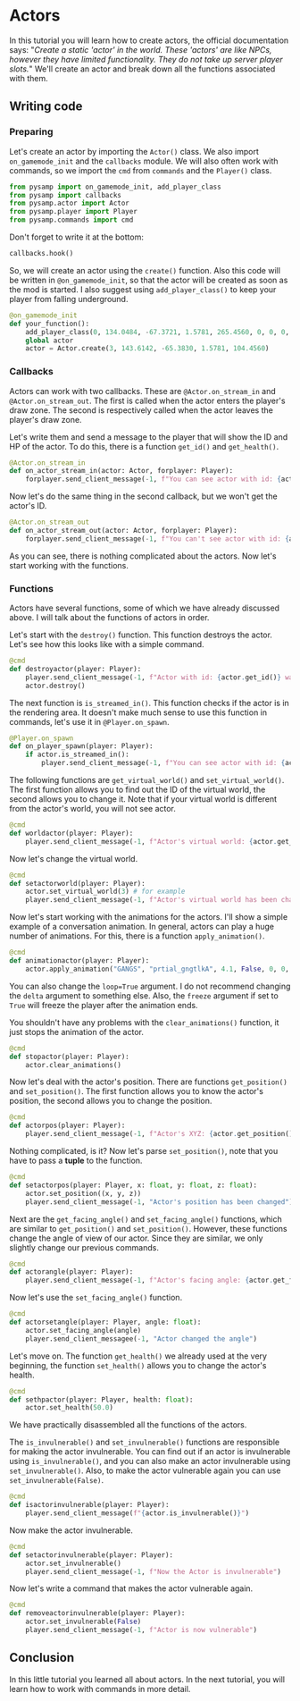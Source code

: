 # Actors

In this tutorial you will learn how to create actors, the official documentation says: "*Create a static 'actor' in the world. These 'actors' are like NPCs, however they have limited functionality. They do not take up server player slots.*" We'll create an actor and break down all the functions associated with them.

## Writing code

### Preparing

Let's create an actor by importing the `Actor()` class. We also import `on_gamemode_init` and the `callbacks` module. We will also often work with commands, so we import the `cmd` from `commands` and the `Player()` class.

```python
from pysamp import on_gamemode_init, add_player_class
from pysamp import callbacks
from pysamp.actor import Actor
from pysamp.player import Player
from pysamp.commands import cmd
```

Don't forget to write it at the bottom:

```python
callbacks.hook()
```

So, we will create an actor using the `create()` function. Also this code will be written in `@on_gamemode_init`, so that the actor will be created as soon as the mod is started. I also suggest using `add_player_class()` to keep your player from falling underground.

```python
@on_gamemode_init
def your_function():
    add_player_class(0, 134.0484, -67.3721, 1.5781, 265.4560, 0, 0, 0, 0, 0, 0)
    global actor
    actor = Actor.create(3, 143.6142, -65.3830, 1.5781, 104.4560)
```

### Callbacks

Actors can work with two callbacks. These are `@Actor.on_stream_in` and `@Actor.on_stream_out`. The first is called when the actor enters the player's draw zone. The second is respectively called when the actor leaves the player's draw zone.

Let's write them and send a message to the player that will show the ID and HP of the actor. To do this, there is a function `get_id()` and `get_health()`.

```python
@Actor.on_stream_in
def on_actor_stream_in(actor: Actor, forplayer: Player):
    forplayer.send_client_message(-1, f"You can see actor with id: {actor.get_id()}. Actor's health: {actor.get_health()}")
```

Now let's do the same thing in the second callback, but we won't get the actor's ID.

```python
@Actor.on_stream_out
def on_actor_stream_out(actor: Actor, forplayer: Player):
    forplayer.send_client_message(-1, f"You can't see actor with id: {actor.get_id()}")
```

As you can see, there is nothing complicated about the actors.  Now let's start working with the functions.

### Functions

Actors have several functions, some of which we have already discussed above. I will talk about the functions of actors in order. 

Let's start with the `destroy()` function. This function destroys the actor. Let's see how this looks like with a simple command.

```python
@cmd
def destroyactor(player: Player):
    player.send_client_message(-1, f"Actor with id: {actor.get_id()} was destroyed")
    actor.destroy()
```

The next function is `is_streamed_in()`. This function checks if the actor is in the rendering area. It doesn't make much sense to use this function in commands, let's use it in `@Player.on_spawn`.

```python 
@Player.on_spawn
def on_player_spawn(player: Player):
    if actor.is_streamed_in():
        player.send_client_message(-1, f"You can see actor with id: {actor.get_id()}")
```

The following functions are `get_virtual_world()` and `set_virtual_world()`. The first function allows you to find out the ID of the virtual world, the second allows you to change it. Note that if your virtual world is different from the actor's world, you will not see actor.

```python
@cmd 
def worldactor(player: Player):
    player.send_client_message(-1, f"Actor's virtual world: {actor.get_virtual_world()}")
```

Now let's change the virtual world.

```python
@cmd 
def setactorworld(player: Player):
    actor.set_virtual_world(3) # for example
    player.send_client_message(-1, f"Actor's virtual world has been changed to")
```

Now let's start working with the animations for the actors. I'll show a simple example of a conversation animation. In general, actors can play a huge number of animations. For this, there is a function `apply_animation()`.

```python
@cmd
def animationactor(player: Player):
    actor.apply_animation("GANGS", "prtial_gngtlkA", 4.1, False, 0, 0, 0, 0)
```

You can also change the `loop=True` argument. I do not recommend changing the `delta` argument to something else. Also, the `freeze` argument if set to `True` will freeze the player after the animation ends.

You shouldn't have any problems with the `clear_animations()` function, it just stops the animation of the actor.

```python
@cmd 
def stopactor(player: Player):
    actor.clear_animations()
```

Now let's deal with the actor's position. There are functions `get_position()` and `set_position()`. The first function allows you to know the actor's position, the second allows you to change the position.

```python
@cmd 
def actorpos(player: Player):
    player.send_client_message(-1, f"Actor's XYZ: {actor.get_position()}")
```

Nothing complicated, is it? Now let's parse `set_position()`, note that you have to pass a **tuple** to the function.

```python
@cmd 
def setactorpos(player: Player, x: float, y: float, z: float):
    actor.set_position((x, y, z))
    player.send_client_message(-1, "Actor's position has been changed")
```

Next are the `get_facing_angle()` and `set_facing_angle()` functions, which are similar to `get_position()` and `set_position()`. However, these functions change the angle of view of our actor. Since they are similar, we only slightly change our previous commands.

```python
@cmd 
def actorangle(player: Player):
    player.send_client_message(-1, f"Actor's facing angle: {actor.get_facing_angle()}")
```
Now let's use the `set_facing_angle()` function.

```python
@cmd 
def actorsetangle(player: Player, angle: float):
    actor.set_facing_angle(angle)
    player.send_client_messagee(-1, "Actor changed the angle")
```

Let's move on. The function `get_health()` we already used at the very beginning, the function `set_health()` allows you to change the actor's health.

```python
@cmd 
def sethpactor(player: Player, health: float):
    actor.set_health(50.0)
```

We have practically disassembled all the functions of the actors.

The `is_invulnerable()` and `set_invulnerable()` functions are responsible for making the actor invulnerable. You can find out if an actor is invulnerable using `is_invulnerable()`, and you can also make an actor invulnerable using `set_invulnerable()`. Also, to make the actor vulnerable again you can use `set_invulnerable(False)`.

```python 
@cmd 
def isactorinvulnerable(player: Player):
    player.send_client_message(f"{actor.is_invulnerable()}")
```
Now make the actor invulnerable.

```python
@cmd 
def setactorinvulnerable(player: Player):
    actor.set_invulnerable()
    player.send_client_message(-1, f"Now the Actor is invulnerable")
```

Now let's write a command that makes the actor vulnerable again.

```python
@cmd 
def removeactorinvulnerable(player: Player):
    actor.set_invulnerable(False)
    player.send_client_message(-1, f"Actor is now vulnerable")
```  

## Conclusion

In this little tutorial you learned all about actors. In the next tutorial, you will learn how to work with commands in more detail.